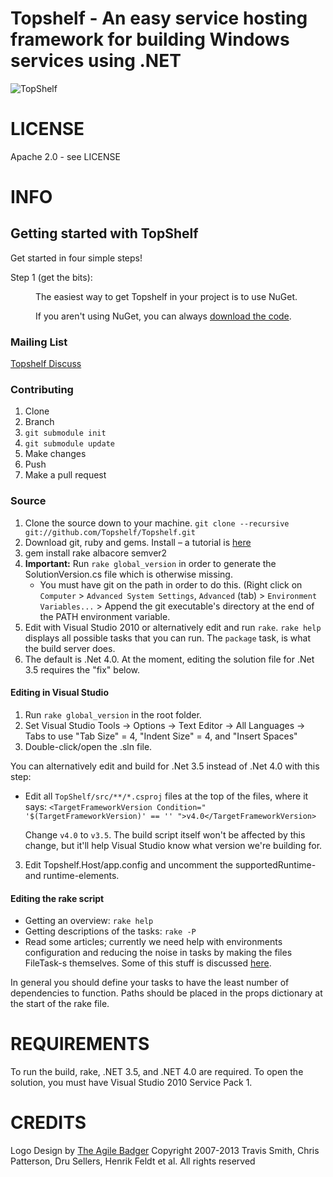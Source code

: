 Topshelf - An easy service hosting framework for building Windows services using .NET
=======

![TopShelf](http://www.phatboyg.com/top-shelf-3-small.png "Topshelf")

# LICENSE
Apache 2.0 - see LICENSE

# INFO

## Getting started with TopShelf

Get started in four simple steps!

<dl>
	<dt>Step 1 (get the bits):</dt>
	<dd>
  <p>The easiest way to get Topshelf in your project is to use NuGet.</p>
  <p>If you aren't using NuGet, you can always <a href="https://github.com/Topshelf/Topshelf/downloads">download the code</a>.</p>
	</dd>
</dl>

### Mailing List

[Topshelf Discuss](http://groups.google.com/group/topshelf-discuss)


### Contributing

1. Clone
1. Branch
1. `git submodule init`
1. `git submodule update`
1. Make changes
1. Push
1. Make a pull request

### Source

 1. Clone the source down to your machine.
   `git clone --recursive git://github.com/Topshelf/Topshelf.git`
 2. Download git, ruby and gems. Install – a tutorial is [here][gems]
 3. gem install rake albacore semver2
 4. **Important:** Run `rake global_version` in order to generate the SolutionVersion.cs file which is otherwise missing.
	* You must have git on the path in order to do this. (Right click on `Computer` > `Advanced System Settings`, `Advanced` (tab) > `Environment Variables...` > Append the git executable's directory at the end of the PATH environment variable.
 5. Edit with Visual Studio 2010 or alternatively edit and run `rake`. `rake help` displays all possible tasks that you can run. The `package` task, is what the build server does.
 6. The default is .Net 4.0. At the moment, editing the solution file for .Net 3.5 requires the "fix" below.

[gems]: http://guides.rubyonrails.org/command_line.html  "How to use ruby/gems"

#### Editing in Visual Studio

 1. Run `rake global_version` in the root folder.
 2. Set Visual Studio Tools -> Options -> Text Editor -> All Languages -> Tabs to use "Tab Size" = 4, "Indent Size" = 4, and "Insert Spaces"
 3. Double-click/open the .sln file.

 You can alternatively edit and build for .Net 3.5 instead of .Net 4.0 with this step:

 * Edit all `TopShelf/src/**/*.csproj` files at the top of the files, where it says:
    `<TargetFrameworkVersion Condition=" '$(TargetFrameworkVersion)' == '' ">v4.0</TargetFrameworkVersion>`

   Change `v4.0` to `v3.5`. The build script itself won't be affected by this change, but it'll help Visual Studio know what version we're building for.
  3. Edit Topshelf.Host/app.config and uncomment the supportedRuntime- and runtime-elements.

#### Editing the rake script

 * Getting an overview: `rake help`
 * Getting descriptions of the tasks: `rake -P`
 * Read some articles; currently we need help with environments configuration and reducing the noise in tasks by making the files FileTask-s themselves. Some of this stuff is discussed [here][fowler-rake].

In general you should define your tasks to have the least number of dependencies to function. Paths should be placed in the props dictionary at the start of the rake file.

[fowler-rake]: http://martinfowler.com/articles/rake.html  "An article about Rake for building"

# REQUIREMENTS

To run the build, rake, .NET 3.5, and .NET 4.0 are required. To open the solution, you must have Visual Studio 2010 Service Pack 1.

# CREDITS
Logo Design by [The Agile Badger](http://www.theagilebadger.com)
Copyright 2007-2013 Travis Smith, Chris Patterson, Dru Sellers, Henrik Feldt et al. All rights reserved

